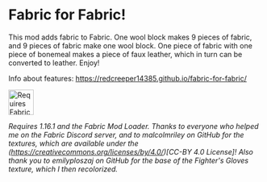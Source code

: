 # Fabric for Fabric!

This mod adds fabric to Fabric. One wool block makes 9 pieces of fabric, and 9 pieces of fabric make one wool block.
One piece of fabric with one piece of bonemeal makes a piece of faux leather, which in turn can be converted to leather. Enjoy!

Info about features: https://redcreeper14385.github.io/fabric-for-fabric/

<img src="https://i.imgur.com/bTus4wH.png" alt="Requires Fabric API" height="50">

*Requires 1.16.1 and the Fabric Mod Loader. Thanks to everyone who helped me on the Fabric Discord server, and to malcolmriley on GitHub for the textures, which are available under the (https://creativecommons.org/licenses/by/4.0/)[CC-BY 4.0 License]! Also thank you to emilyploszaj on GitHub for the base of the Fighter's Gloves texture, which I then recolorized.*
